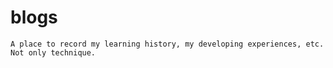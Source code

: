 # blogs
    A place to record my learning history, my developing experiences, etc. Not only technique.
